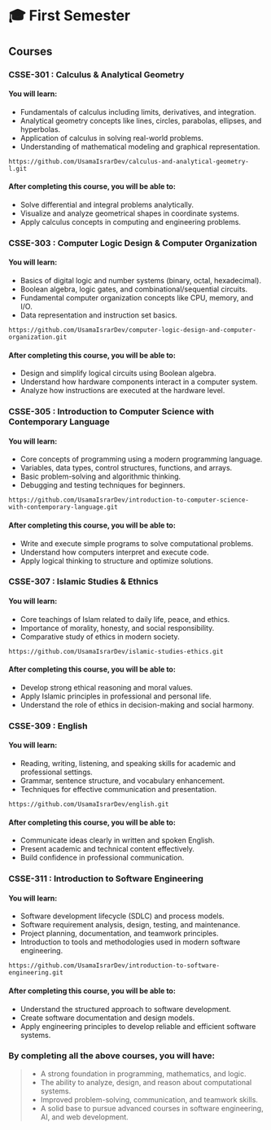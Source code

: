 # 🎓 First Semester

## Courses

### CSSE-301 : Calculus & Analytical Geometry

#### You will learn:
- Fundamentals of calculus including limits, derivatives, and integration.
- Analytical geometry concepts like lines, circles, parabolas, ellipses, and hyperbolas.
- Application of calculus in solving real-world problems.
- Understanding of mathematical modeling and graphical representation.

```
https://github.com/UsamaIsrarDev/calculus-and-analytical-geometry-l.git
```

#### After completing this course, you will be able to:
- Solve differential and integral problems analytically.
- Visualize and analyze geometrical shapes in coordinate systems.
- Apply calculus concepts in computing and engineering problems.

### CSSE-303 : Computer Logic Design & Computer Organization

#### You will learn:
- Basics of digital logic and number systems (binary, octal, hexadecimal).
- Boolean algebra, logic gates, and combinational/sequential circuits.
- Fundamental computer organization concepts like CPU, memory, and I/O.
- Data representation and instruction set basics.

```
https://github.com/UsamaIsrarDev/computer-logic-design-and-computer-organization.git
```

#### After completing this course, you will be able to:
- Design and simplify logical circuits using Boolean algebra.
- Understand how hardware components interact in a computer system.
- Analyze how instructions are executed at the hardware level.

### CSSE-305 : Introduction to Computer Science with Contemporary Language

#### You will learn:
- Core concepts of programming using a modern programming language.
- Variables, data types, control structures, functions, and arrays.
- Basic problem-solving and algorithmic thinking.
- Debugging and testing techniques for beginners.

```
https://github.com/UsamaIsrarDev/introduction-to-computer-science-with-contemporary-language.git
```

#### After completing this course, you will be able to:
- Write and execute simple programs to solve computational problems.
- Understand how computers interpret and execute code.
- Apply logical thinking to structure and optimize solutions.

### CSSE-307 : Islamic Studies & Ethnics

#### You will learn:
- Core teachings of Islam related to daily life, peace, and ethics.
- Importance of morality, honesty, and social responsibility.
- Comparative study of ethics in modern society.

```
https://github.com/UsamaIsrarDev/islamic-studies-ethics.git
```

#### After completing this course, you will be able to:
- Develop strong ethical reasoning and moral values.
- Apply Islamic principles in professional and personal life.
- Understand the role of ethics in decision-making and social harmony.

### CSSE-309 : English

#### You will learn:
- Reading, writing, listening, and speaking skills for academic and professional settings.
- Grammar, sentence structure, and vocabulary enhancement.
- Techniques for effective communication and presentation.

```
https://github.com/UsamaIsrarDev/english.git
```

#### After completing this course, you will be able to:
- Communicate ideas clearly in written and spoken English.
- Present academic and technical content effectively.
- Build confidence in professional communication.

### CSSE-311 : Introduction to Software Engineering

#### You will learn:
- Software development lifecycle (SDLC) and process models.
- Software requirement analysis, design, testing, and maintenance.
- Project planning, documentation, and teamwork principles.
- Introduction to tools and methodologies used in modern software engineering.

```
https://github.com/UsamaIsrarDev/introduction-to-software-engineering.git
```

#### After completing this course, you will be able to:
- Understand the structured approach to software development.
- Create software documentation and design models.
- Apply engineering principles to develop reliable and efficient software systems.

### By completing all the above courses, you will have:
> - A strong foundation in programming, mathematics, and logic.
> - The ability to analyze, design, and reason about computational systems.
> - Improved problem-solving, communication, and teamwork skills.
> - A solid base to pursue advanced courses in software engineering, AI, and web development.
